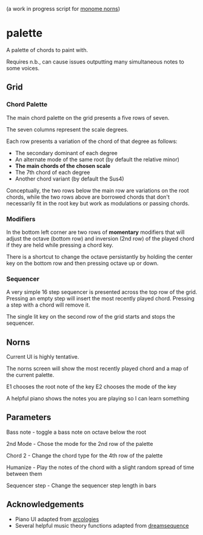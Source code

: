 (a work in progress script for [monome norns](https://monome.org/docs/norns/))

# palette

A palette of chords to paint with.

Requires n.b., can cause issues outputting many simultaneous notes to some voices.

## Grid

### Chord Palette

The main chord palette on the grid presents a five rows of seven. 

The seven columns represent the scale degrees.

Each row presents a variation of the chord of that degree as follows:

 - The secondary dominant of each degree
 - An alternate mode of the same root (by default the relative minor)
 - **The main chords of the chosen scale**
 - The 7th chord of each degree
 - Another chord variant (by default the Sus4)

Conceptually, the two rows below the main row are variations on the root chords, while the two rows above are borrowed chords that don't necessarily fit in the root key but work as modulations or passing chords.


### Modifiers
In the bottom left corner are two rows of **momentary** modifiers that will adjust the octave (bottom row) and inversion (2nd row) of the played chord if they are held while pressing a chord key.

There is a shortcut to change the octave persistantly by holding the center key on the bottom row and then pressing octave up or down.


### Sequencer

A very simple 16 step sequencer is presented across the top row of the grid.
Pressing an empty step will insert the most recently played chord.
Pressing a step with a chord will remove it.

The single lit key on the second row of the grid starts and stops the sequencer.


## Norns
Current UI is highly tentative.

The norns screen will show the most recently played chord and a map of the current palette. 

E1 chooses the root note of the key
E2 chooses the mode of the key

A helpful piano shows the notes you are playing so I can learn something

## Parameters

Bass note - toggle a bass note on octave below the root

2nd Mode - Chose the mode for the 2nd row of the palette

Chord 2    - Change the chord type for the 4th row of the palette

Humanize - Play the notes of the chord with a slight random spread of time between them

Sequencer step - Change the sequencer step length in bars


## Acknowledgements
 - Piano UI adapted from [arcologies](https://github.com/northern-information/arcologies)
 - Several helpful music theory functions adapted from [dreamsequence](https://github.com/dstroud/dreamsequence/tree/main)
